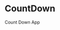 # CountDown
 Count Down App
      
            
                                                            
                                                                             
                                                                           
                                                                      
                                                          
                                     
                      
                   
    
 
   
